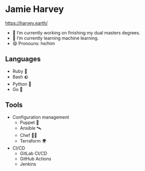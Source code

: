 # Jamie Harvey
https://harvey.earth/

- 🔭 I’m currently working on finishing my dual masters degrees.
- 🌱 I’m currently learning machine learning.
- 😄 Pronouns: he/him

## Languages
- Ruby 💎
- Bash 🪨
- Python 🐍
- Go 🏃

## Tools
- Configuration management
  - Puppet 🎎
  - Ansible 🛰️
  - Chef 🧑‍🍳
  - Terraform 🌍
- CI/CD
  - GitLab CI/CD
  - GitHub Actions
  - Jenkins
